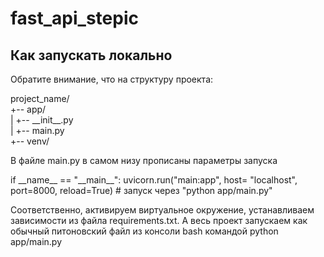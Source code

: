 # fast_api_stepic

## Как запускать локально

Обратите внимание, что на структуру проекта:

project_name/<br>
+-- app/<br>
| +-- \_\_init\_\_.py<br>
| +-- main.py<br>
+-- venv/<br>

В файле main.py в самом низу прописаны параметры запуска

if \_\_name\_\_ == "\_\_main\_\_":
uvicorn.run("main:app", host= "localhost", port=8000, reload=True)
\# запуск через "python app/main.py"

Соответственно, активируем виртуальное окружение, устанавливаем зависимости из файла requirements.txt.
А весь проект запускаем как обычный питоновский файл из консоли bash командой python app/main.py
